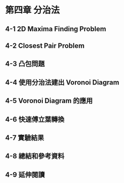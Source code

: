 # 第四章 分治法

## 4-1 2D Maxima Finding Problem

## 4-2 Closest Pair Problem

## 4-3 凸包問題

## 4-4 使用分治法建出 Voronoi Diagram

## 4-5 Voronoi Diagram 的應用

## 4-6 快速傅立葉轉換

## 4-7 實驗結果

## 4-8 總結和參考資料

## 4-9 延伸閱讀
